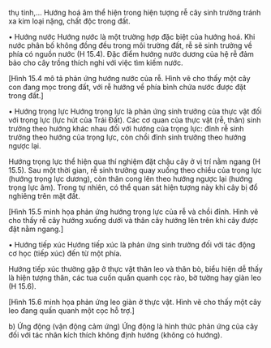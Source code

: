 thụ tinh,... Hướng hoá âm thể hiện trong hiện tượng rễ cây sinh trưởng tránh xa kim loại nặng, chất độc trong đất.

• Hướng nước
Hướng nước là một trường hợp đặc biệt của hướng hoá. Khi nước phân bố không đồng đều trong môi trường đất, rễ sẽ sinh trưởng về phía có nguồn nước (H 15.4). Đặc điểm hướng nước dương của hệ rễ đảm bảo cho cây trồng thích nghi với việc tìm kiếm nước.

[Hình 15.4 mô tả phản ứng hướng nước của rễ. Hình vẽ cho thấy một cây con đang mọc trong đất, với rễ hướng về phía bình chứa nước được đặt trong đất.]

• Hướng trọng lực
Hướng trọng lực là phản ứng sinh trưởng của thực vật đối với trọng lực (lực hút của Trái Đất). Các cơ quan của thực vật (rễ, thân) sinh trưởng theo hướng khác nhau đối với hướng của trọng lực: đỉnh rễ sinh trưởng theo hướng của trọng lực, còn chồi đỉnh sinh trưởng theo hướng ngược lại.

Hướng trọng lực thể hiện qua thí nghiệm đặt chậu cây ở vị trí nằm ngang (H 15.5). Sau một thời gian, rễ sinh trưởng quay xuống theo chiều của trọng lực (hướng trọng lực dương), còn thân cong lên theo hướng ngược lại (hướng trọng lực âm). Trong tự nhiên, có thể quan sát hiện tượng này khi cây bị đổ nghiêng trên mặt đất.

[Hình 15.5 minh họa phản ứng hướng trọng lực của rễ và chồi đỉnh. Hình vẽ cho thấy rễ cây hướng xuống dưới và thân cây hướng lên trên khi cây được đặt nằm ngang.]

• Hướng tiếp xúc
Hướng tiếp xúc là phản ứng sinh trưởng đối với tác động cơ học (tiếp xúc) đến từ một phía.

Hướng tiếp xúc thường gặp ở thực vật thân leo và thân bò, biểu hiện dễ thấy là hiện tượng thân, các tua cuốn quấn quanh cọc rào, bờ tường hay giàn leo (H 15.6).

[Hình 15.6 minh họa phản ứng leo giàn ở thực vật. Hình vẽ cho thấy một cây leo đang quấn quanh một cọc hỗ trợ.]

b) Ứng động (vận động cảm ứng)
Ứng động là hình thức phản ứng của cây đối với tác nhân kích thích không định hướng (không có hướng).